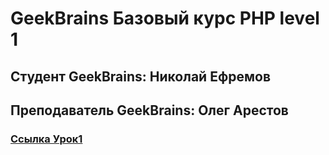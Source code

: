 # GeekBrains Базовый курс PHP level 1

## Студент GeekBrains: Николай Ефремов

## Преподаватель GeekBrains: Олег Арестов

### [Ссылка Урок1](https://geekbrainsphplevel1.herokuapp.com/lesson1)